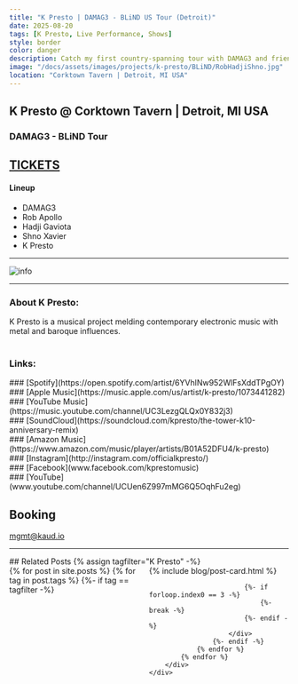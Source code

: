 ```yaml
---
title: "K Presto | DAMAG3 - BLiND US Tour (Detroit)"
date: 2025-08-20
tags: [K Presto, Live Performance, Shows]
style: border
color: danger
description: Catch my first country-spanning tour with DAMAG3 and friends! Tickets on sale now.
image: "/docs/assets/images/projects/k-presto/BLiND/RobHadjiShno.jpg"
location: "Corktown Tavern | Detroit, MI USA"
---
```


## K Presto @ Corktown Tavern | Detroit, MI USA
### DAMAG3 - BLiND Tour

## [TICKETS](https://lu.ma/djn9tipj)

#### Lineup
- DAMAG3
- Rob Apollo
- Hadji Gaviota
- Shno Xavier
- K Presto

<hr>
<img src="https://images.lumacdn.com/cdn-cgi/image/format=auto,fit=cover,dpr=1,background=white,quality=75,width=400,height=400/event-covers/b1/c009f3e4-4d13-4f7f-8b5c-d974f0e39307.png" alt="info">

<hr>

### About K Presto:
K Presto is a musical project melding contemporary electronic music with metal and baroque influences.<br><br>

### Links:
<div class="row" markdown="1">
<div class="col" markdown="1">
### [Spotify](https://open.spotify.com/artist/6YVhlNw952WlFsXddTPgOY)
</div>

<div class="col" markdown="1">
### [Apple Music](https://music.apple.com/us/artist/k-presto/1073441282)
</div>

<div class="col" markdown="1">
### [YouTube Music](https://music.youtube.com/channel/UC3LezgQLQx0Y832j3)
</div>

<div class="col" markdown="1">
### [SoundCloud](https://soundcloud.com/kpresto/the-tower-k10-anniversary-remix)
</div>
</div>

<div class="row" markdown="1">
<div class="col" markdown="1">
### [Amazon Music](https://www.amazon.com/music/player/artists/B01A52DFU4/k-presto)
</div>

<div class="col" markdown="1">
### [Instagram](http://instagram.com/officialkpresto/)
</div>

<div class="col" markdown="1">
### [Facebook](www.facebook.com/kprestomusic)
</div>

<div class="col" markdown="1">
### [YouTube](www.youtube.com/channel/UCUen6Z997mMG6Q5OqhFu2eg)
</div>
</div>

## Booking
[mgmt@kaud.io](mailto:mgmt@kaud.io)

<hr>
## Related Posts
{% assign tagfilter="K Presto" -%}
<div style="max-width: 1fr">
    <div class="row">
        <div class="container-fluid" style="display: grid; grid-template-columns: repeat(auto-fit, minmax(200px, 1fr));">
            {% for post in site.posts %}
                {% for tag in post.tags %}
                    {%- if tag == tagfilter -%}
                        <div class="col pl-1 pr-1">
                            {% include blog/post-card.html %}

                            {%- if forloop.index0 == 3 -%}
                                {%- break -%}
                            {%- endif -%}
                        </div>
                    {%- endif -%}
                {% endfor %}
            {% endfor %}
        </div>
    </div>
</div>